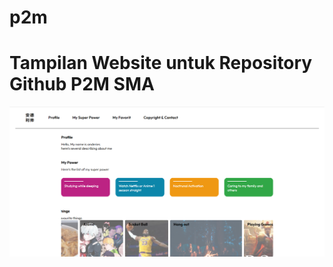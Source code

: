 # p2m

# Tampilan Website untuk Repository Github P2M SMA

![Gambar 1](https://github.com/Anderies/p2m/blob/master/simple_web_page.png)
